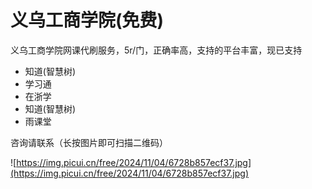 # 义乌工商学院(免费)

义乌工商学院网课代刷服务，5r/门，正确率高，支持的平台丰富，现已支持
- 知道(智慧树)
- 学习通
- 在浙学
- 知道(智慧树)
- 雨课堂

咨询请联系（长按图片即可扫描二维码）

![https://img.picui.cn/free/2024/11/04/6728b857ecf37.jpg](https://img.picui.cn/free/2024/11/04/6728b857ecf37.jpg)